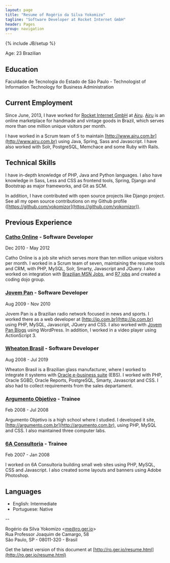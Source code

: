 ```yaml
---
layout: page
title: "Resume of Rogério da Silva Yokomizo"
tagline: "Software Developer at Rocket Internet GmbH"
header: Pages
group: navigation
---
```

{% include JB/setup %}

Age: 23
Brazilian


## Education

Faculdade de Tecnologia do Estado de São Paulo - Technologist of Information Technology for Business Administration


## Current Employment

Since June, 2013, I have worked for [Rocket Internet GmbH](http://www.rocket-internet.de/office/brazil-sao-paulo) at [Airu](http://www.airu.com.br). 
[Airu](http://www.airu.com.br) is an online marketplace for handmade and vintage goods in Brazil, which serves more than one million unique visitors per month.

I have worked in a Scrum team of 5 to maintain [http://www.airu.com.br](http://www.airu.com.br) using Java, Spring, Sass and Javascript. I have also worked with Solr, PostgreSQL, Memchace and some Ruby with Rails.


## Technical Skills

I have in-depth knowledge of PHP, Java and Python languages. I also have knowledge in Sass, Less and CSS as frontend tools, Spring, Django and Bootstrap as major frameworks, and Git as SCM.

In addition, I have contributed with open source projects like Django project. See all my open source contributions on my Github profile ([https://github.com/yokomizor](https://github.com/yokomizor)).
 

## Previous Experience


### [Catho Online](http://www.catho.com.br) - Software Developer

<div class="date">
  <span>Dec 2010 - May 2012</span>
</div>

Catho Online is a job site which serves more than ten million unique visitors per month. I worked in a Scrum team of seven, maintaining the resume tools and CRM, with PHP, MySQL, Solr, Smarty, Javascript and JQuery. I also worked on integration with [Brazilian MSN Jobs](http://msn.catho.com.br), and [R7 jobs](http://noticias.r7.com/empregos) and created a coding dojo group.


### [Jovem Pan](http://jp.com.br) - Software Developer

<div class="date">
  <span>Aug 2009 - Nov 2010</span>
</div>

Jovem Pan is a Brazilian radio network focused in news and sports. I worked there as a web developer at [http://jp.com.br](http://jp.com.br) using PHP, MySQL, Javascript, JQuery and CSS. I also worked with [Jovem Pan Blogs](http://jp.com.br/blogs) using WordPress. In addition, I worked in a video player using ActionScript 3.


### [Wheaton Brasil](http://www.wheatonbrasil.com.br) - Software Developer

<div class="date">
  <span>Aug 2008 - Jul 2019</span>
</div>

Wheaton Brasil is a Brazilian glass manufacturer, where I worked to integrate it systems with [Oracle e-business suite](http://www.oracle.com/br/products/applications/ebusiness/overview/index.html) (EBS). I worked with PHP, Oracle SGBD, Oracle Reports, PostgreSQL, Smarty, Javascript and CSS. I also had to collect requirements from the sales departament.


### [Argumento Objetivo](http://argumento.com.br) - Trainee

<div class="date">
  <span>Feb 2008 - Jul 2008</span>
</div>

Argumento Objetivo is a high school where I studied. I developed it site, [http://argumento.com.br](http://argumento.com.br), using PHP, MySQL and CSS. I also maintained three computer labs.


### [6A Consultoria](http://www.6a.com.br) - Trainee

<div class="date">
  <span>Feb 2007 - Jan 2008</span>
</div>

I worked on 6A Consultoria building small web sites using PHP, MySQL, CSS and Javascript. I also created some layouts and banners using Adobe Photoshop.


## Languages

 * English: Intermediate
 * Portuguese: Native

--

Rogério da Silva Yokomizo &lt;[me@ro.ger.io](mailto:me@ro.ger.io)&gt;<br>
Rua Professor Joaquim de Camargo, 58<br>
São Paulo, SP - 08011-320 - Brasil<br>

Get the latest version of this document at [http://ro.ger.io/resume.html](http://ro.ger.io/resume.html)
